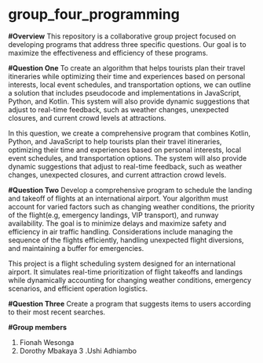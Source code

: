 # group_four_programming
**#Overview**
This repository is a collaborative group project focused on developing programs that address three specific questions. Our goal is to maximize the effectiveness and efficiency of these programs.

**#Question One**
To create an algorithm that helps tourists plan their travel itineraries while optimizing their time and experiences based on personal interests, local event schedules, and transportation options, we can outline a solution that includes pseudocode and implementations in JavaScript, Python, and Kotlin. This system will also provide dynamic suggestions that adjust to real-time feedback, such as weather changes, unexpected closures, and current crowd levels at attractions.

In this question, we create a comprehensive program that combines Kotlin, Python, and JavaScript to help tourists plan their travel itineraries, optimizing their time and experiences based on personal interests, local event schedules, and transportation options. The system will also provide dynamic suggestions that adjust to real-time feedback, such as weather changes, unexpected closures, and current attraction crowd levels.

**#Question Two**
Develop a comprehensive program to schedule the landing and takeoff of flights at an international airport. Your algorithm must account for varied factors such as changing weather conditions, the priority of the flight(e.g, emergency landings, VIP transport), and runway availability. The goal is  to minimize delays and maximize safety and efficiency in air traffic handling. Considerations include managing the sequence of the  flights efficiently, handling unexpected flight diversions, and maintaining a buffer for emergencies.

This project is a flight scheduling system designed for an international airport. It simulates real-time prioritization of flight takeoffs and landings while dynamically accounting for changing weather conditions, emergency scenarios, and efficient operation logistics.

**#Question Three**
Create a program that suggests items to users according to their most recent searches.

**#Group members**
1. Fionah Wesonga
2. Dorothy Mbakaya
3 .Ushi Adhiambo
